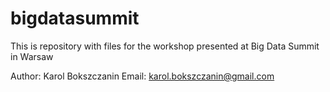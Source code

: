 # bigdatasummit

This is repository with files for the workshop presented at Big Data Summit in Warsaw

Author: Karol Bokszczanin
Email: karol.bokszczanin@gmail.com


